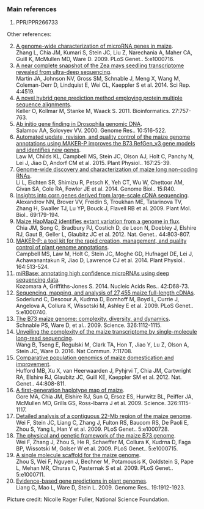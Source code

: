 ### Main references

1.	PPR/PPR266733

Other references:

2.  [A genome-wide characterization of microRNA genes in
    maize](http://europepmc.org/abstract/MED/19936050).\
    Zhang L, Chia JM, Kumari S, Stein JC, Liu Z, Narechania A, Maher CA,
    Guill K, McMullen MD, Ware D. 2009. PLoS Genet.. 5:e1000716.
3.  [A near complete snapshot of the Zea mays seedling transcriptome
    revealed from ultra-deep
    sequencing](http://europepmc.org/abstract/MED/24682209).\
    Martin JA, Johnson NV, Gross SM, Schnable J, Meng X, Wang M,
    Coleman-Derr D, Lindquist E, Wei CL, Kaeppler S et al. 2014. Sci
    Rep. 4:4519.
4.  [A novel hybrid gene prediction method employing protein multiple
    sequence alignments](http://europepmc.org/abstract/MED/21216780).\
    Keller O, Kollmar M, Stanke M, Waack S. 2011. Bioinformatics.
    27:757-763.
5.  [Ab initio gene finding in Drosophila genomic
    DNA](http://europepmc.org/abstract/MED/10779491).\
    Salamov AA, Solovyev VV. 2000. Genome Res.. 10:516-522.
6.  [Automated update, revision, and quality control of the maize genome
    annotations using MAKER-P improves the B73 RefGen\_v3 gene models
    and identifies new
    genes](http://europepmc.org/abstract/MED/25384563).\
    Law M, Childs KL, Campbell MS, Stein JC, Olson AJ, Holt C, Panchy N,
    Lei J, Jiao D, Andorf CM et al. 2015. Plant Physiol.. 167:25-39.
7.  [Genome-wide discovery and characterization of maize long non-coding
    RNAs](http://europepmc.org/abstract/MED/24576388).\
    Li L, Eichten SR, Shimizu R, Petsch K, Yeh CT, Wu W, Chettoor AM,
    Givan SA, Cole RA, Fowler JE et al. 2014. Genome Biol.. 15:R40.
8.  [Insights into corn genes derived from large-scale cDNA
    sequencing](http://europepmc.org/abstract/MED/18937034).\
    Alexandrov NN, Brover VV, Freidin S, Troukhan ME, Tatarinova TV,
    Zhang H, Swaller TJ, Lu YP, Bouck J, Flavell RB et al. 2009. Plant
    Mol. Biol.. 69:179-194.
9.  [Maize HapMap2 identifies extant variation from a genome in
    flux](http://europepmc.org/abstract/MED/22660545).\
    Chia JM, Song C, Bradbury PJ, Costich D, de Leon N, Doebley J,
    Elshire RJ, Gaut B, Geller L, Glaubitz JC et al. 2012. Nat. Genet..
    44:803-807.
10. [MAKER-P: a tool kit for the rapid creation, management, and quality
    control of plant genome
    annotations](http://europepmc.org/abstract/MED/24306534).\
    Campbell MS, Law M, Holt C, Stein JC, Moghe GD, Hufnagel DE, Lei J,
    Achawanantakun R, Jiao D, Lawrence CJ et al. 2014. Plant Physiol..
    164:513-524.
11. [miRBase: annotating high confidence microRNAs using deep sequencing
    data](http://europepmc.org/abstract/MED/24275495).\
    Kozomara A, Griffiths-Jones S. 2014. Nucleic Acids Res.. 42:D68-73.
12. [Sequencing, mapping, and analysis of 27,455 maize full-length
    cDNAs](http://europepmc.org/abstract/MED/19936069).\
    Soderlund C, Descour A, Kudrna D, Bomhoff M, Boyd L, Currie J,
    Angelova A, Collura K, Wissotski M, Ashley E et al. 2009. PLoS
    Genet.. 5:e1000740.
13. [The B73 maize genome: complexity, diversity, and
    dynamics](http://europepmc.org/abstract/MED/19965430).\
    Schnable PS, Ware D, et al.. 2009. Science. 326:1112-1115.
14. [Unveiling the complexity of the maize transcriptome by
    single-molecule long-read
    sequencing](http://europepmc.org/abstract/MED/27339440).\
    Wang B, Tseng E, Regulski M, Clark TA, Hon T, Jiao Y, Lu Z, Olson A,
    Stein JC, Ware D. 2016. Nat Commun. 7:11708.
15. [Comparative population genomics of maize domestication and
    improvement](http://europepmc.org/abstract/MED/22660546).\
    Hufford MB, Xu X, van Heerwaarden J, Pyhjrvi T, Chia JM, Cartwright
    RA, Elshire RJ, Glaubitz JC, Guill KE, Kaeppler SM et al. 2012. Nat.
    Genet.. 44:808-811.
16. [A first-generation haplotype map of
    maize](http://europepmc.org/abstract/MED/19965431).\
    Gore MA, Chia JM, Elshire RJ, Sun Q, Ersoz ES, Hurwitz BL, Peiffer
    JA, McMullen MD, Grills GS, Ross-Ibarra J et al. 2009. Science.
    326:1115-1117.
17. [Detailed analysis of a contiguous 22-Mb region of the maize
    genome](http://europepmc.org/abstract/MED/19936048).\
    Wei F, Stein JC, Liang C, Zhang J, Fulton RS, Baucom RS, De Paoli E,
    Zhou S, Yang L, Han Y et al. 2009. PLoS Genet.. 5:e1000728.
18. [The physical and genetic framework of the maize B73
    genome](http://europepmc.org/abstract/MED/19936061).\
    Wei F, Zhang J, Zhou S, He R, Schaeffer M, Collura K, Kudrna D, Faga
    BP, Wissotski M, Golser W et al. 2009. PLoS Genet.. 5:e1000715.
19. [A single molecule scaffold for the maize
    genome](http://europepmc.org/abstract/MED/19936062).\
    Zhou S, Wei F, Nguyen J, Bechner M, Potamousis K, Goldstein S, Pape
    L, Mehan MR, Churas C, Pasternak S et al. 2009. PLoS Genet..
    5:e1000711.
20. [Evidence-based gene predictions in plant
    genomes](http://europepmc.org/abstract/MED/19541913).\
    Liang C, Mao L, Ware D, Stein L. 2009. Genome Res.. 19:1912-1923.
 

Picture credit: Nicolle Rager Fuller, National Science Foundation.
